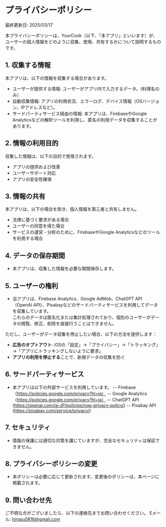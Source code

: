 # プライバシーポリシー

最終更新日: 2025/03/17

本プライバシーポリシーは、YourCook（以下、「本アプリ」といいます）が、ユーザーの個人情報をどのように収集、使用、共有するかについて説明するものです。

## 1. 収集する情報

本アプリは、以下の情報を収集する場合があります。
- ユーザーが提供する情報: ユーザーがアプリ内で入力するデータ。(料理名のみ）
- 自動収集情報: アプリの利用状況、エラーログ、デバイス情報（OSバージョン、IPアドレスなど）。
- サードパーティサービス経由の情報: 本アプリは、FirebaseやGoogle Analyticsなどの解析ツールを利用し、匿名の利用データを収集することがあります。

## 2. 情報の利用目的

収集した情報は、以下の目的で使用されます。
- アプリの提供および改善
- ユーザーサポート対応
- アプリの安全性確保

## 3. 情報の共有

本アプリは、以下の場合を除き、個人情報を第三者と共有しません。
- 法律に基づく要求がある場合
- ユーザーの同意を得た場合
- サービスの運営・分析のために、FirebaseやGoogle Analyticsなどのツールを利用する場合

## 4. データの保存期間

- 本アプリは、収集した情報を必要な期間保存します。

## 5. ユーザーの権利

- 当アプリは、Firebase Analytics、Google AdMob、ChatGPT API（OpenAI API）、Pixabayなどのサードパーティサービスを利用してデータを収集しています。  
これらのデータは匿名化または集計処理されており、個別のユーザーがデータの閲覧、修正、削除を直接行うことはできません。

ただし、ユーザーがデータ収集を停止したい場合、以下の方法を提供します：
- **広告のオプトアウト**: iOSの「設定」→「プライバシー」→「トラッキング」→「アプリにトラッキングしないように要求」
- **アプリの利用を停止する**ことで、新規データの収集を防ぐ

## 6. サードパーティサービス

- 本アプリは以下の外部サービスを利用しています。
-- Firebase（https://policies.google.com/privacy?hl=ja）
-- Google Analytics（https://policies.google.com/privacy?hl=ja）
-- ChatGPT API	(https://openai.com/ja-JP/policies/row-privacy-policy/)
-- Pixabay API (https://pixabay.com/service/privacy/)

## 7. セキュリティ

- 情報の保護には適切な対策を講じていますが、完全なセキュリティは保証できません。

## 8. プライバシーポリシーの変更

- 本ポリシーは必要に応じて更新されます。変更後のポリシーは、本ページに掲載されます。

## 9. 問い合わせ先

ご不明な点がございましたら、以下の連絡先までお問い合わせください。
Eメール: hiropu0816@gmail.com
